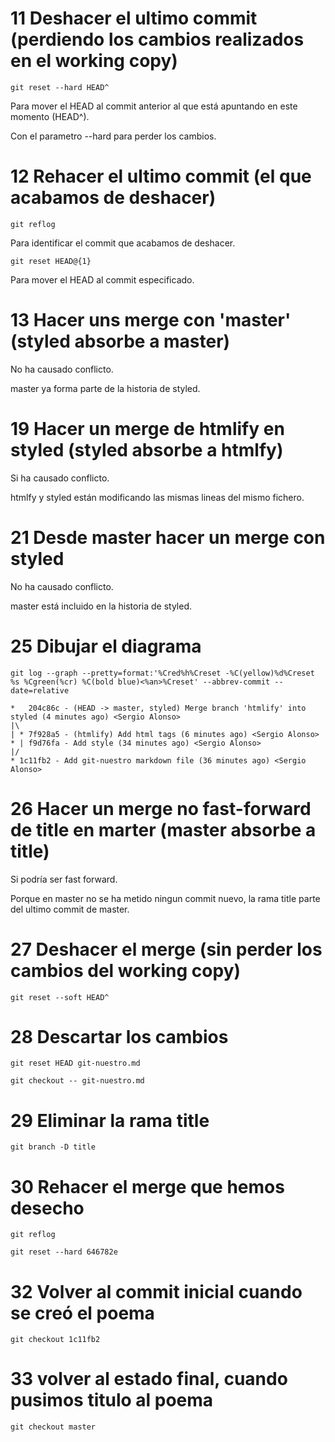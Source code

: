 # 11 Deshacer el ultimo commit (perdiendo los cambios realizados en el working copy)

`git reset --hard HEAD^`

Para mover el HEAD al commit anterior al que está apuntando en este momento (HEAD^).

Con el parametro --hard para perder los cambios.

# 12 Rehacer el ultimo commit (el que acabamos de deshacer)

`git reflog`

Para identificar el commit que acabamos de deshacer.

`git reset HEAD@{1}`

Para mover el HEAD al commit especificado.

# 13 Hacer uns merge con 'master' (styled absorbe a master)

No ha causado conflicto. 

master ya forma parte de la historia de styled.

# 19 Hacer un merge de htmlify en styled (styled absorbe a htmlfy)

Si ha causado conflicto.

htmlfy y styled están modificando las mismas lineas del mismo fichero.

# 21 Desde master hacer un merge con styled

No ha causado conflicto.

master está incluido en la historia de styled.

# 25 Dibujar el diagrama

`git log --graph --pretty=format:'%Cred%h%Creset -%C(yellow)%d%Creset %s %Cgreen(%cr) %C(bold blue)<%an>%Creset' --abbrev-commit --date=relative`

```
*   204c86c - (HEAD -> master, styled) Merge branch 'htmlify' into styled (4 minutes ago) <Sergio Alonso>
|\
| * 7f928a5 - (htmlify) Add html tags (6 minutes ago) <Sergio Alonso>
* | f9d76fa - Add style (34 minutes ago) <Sergio Alonso>
|/
* 1c11fb2 - Add git-nuestro markdown file (36 minutes ago) <Sergio Alonso>
```

# 26 Hacer un merge no fast-forward de title en marter (master absorbe a title)

Si podría ser fast forward.

Porque en master no se ha metido ningun commit nuevo, la rama title parte del ultimo commit de master.

# 27 Deshacer el merge (sin perder los cambios del working copy)

`git reset --soft HEAD^`

# 28 Descartar los cambios

`git reset HEAD git-nuestro.md`

`git checkout -- git-nuestro.md`

# 29 Eliminar la rama title

`git branch -D title`

# 30 Rehacer el merge que hemos desecho

`git reflog`

`git reset --hard 646782e`

# 32 Volver al commit inicial cuando se creó el poema

`git checkout 1c11fb2`

# 33 volver al estado final, cuando pusimos titulo al poema

`git checkout master`



